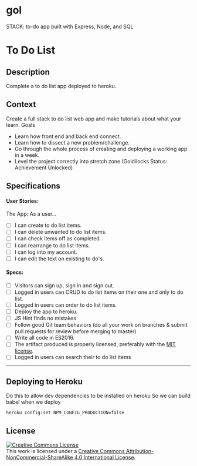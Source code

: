 # gol
STACK: to-do app built with Express, Node, and SQL

# To Do List
## Description

Complete a to do list app deployed to heroku.

## Context

Create a full stack to do list web app and make tutorials about what your learn.
Goals
- Learn how front end and back end connect.
- Learn how to dissect a new problem/challenge.
- Go through the whole process of creating and deploying a working app in a week.
- Level the project correctly into stretch zone (Goldilocks Status: Achievement Unlocked)

## Specifications

#### User Stories:
The App: As a user...
- [ ] I can create to do list items.
- [ ] I can delete unwanted to do list items.
- [ ] I can check items off as completed.
- [ ] I can rearrange to do list items. 
- [ ] I can log into my account.
- [ ] I can edit the text on existing to do's.

#### Specs: 
- [ ] Visitors can sign up, sign in and sign out.
- [ ] Logged in users can CRUD to do list items on their one and only to do list.
- [ ] Logged in users can order to do list items.
- [ ] Deploy the app to heroku. 
- [ ] JS Hint finds no mistakes
- [ ] Follow good Git team behaviors (do all your work on branches & submit pull requests for review before merging to master)
- [ ] Write all code in ES2016.
- [ ] The artifact produced is properly licensed, preferably with the [MIT license][mit-license].
- [ ] Logged in users can search their to do list items 

---

## Deploying to Heroku

Do this to allow dev dependencies to be installed on heroku
So we can build babel when we deploy
```
heroku config:set NPM_CONFIG_PRODUCTION=false
```


## License 
<!-- LICENSE -->

<a rel="license" href="http://creativecommons.org/licenses/by-nc-sa/4.0/"><img alt="Creative Commons License" style="border-width:0" src="https://i.creativecommons.org/l/by-nc-sa/4.0/80x15.png" /></a>
<br />This work is licensed under a <a rel="license" href="http://creativecommons.org/licenses/by-nc-sa/4.0/">Creative Commons Attribution-NonCommercial-ShareAlike 4.0 International License</a>.

[mit-license]: https://opensource.org/licenses/MIT
